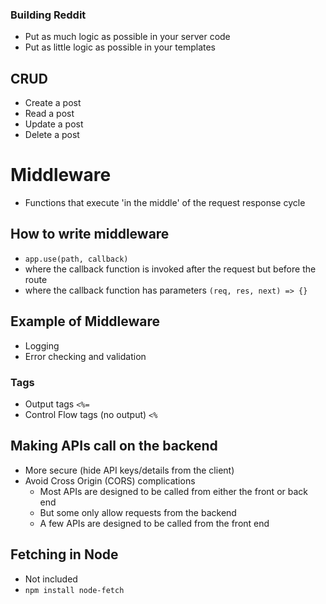 ### Building Reddit
- Put as much logic as possible in your server code
- Put as little logic as possible in your templates

## CRUD
- Create a post
- Read a post
- Update a post
- Delete a post

# Middleware
- Functions that execute 'in the middle' of the request response cycle

## How to write middleware
- `app.use(path, callback)`
- where the callback function is invoked after the request but before the route
- where the callback function has parameters `(req, res, next) => {}`

## Example of Middleware
- Logging
- Error checking and validation

### Tags
- Output tags `<%=`
- Control Flow tags (no output) `<%`







## Making APIs call on the backend
- More secure (hide API keys/details from the client)
- Avoid Cross Origin (CORS) complications
  - Most APIs are designed to be called from either the front or back end
  - But some only allow requests from the backend
  - A few APIs are designed to be called from the front end

## Fetching in Node
- Not included
- `npm install node-fetch`
